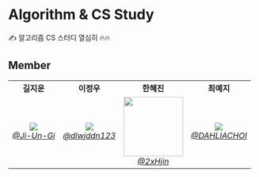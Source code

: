 # Algorithm & CS Study

✍️ 알고리즘 CS 스터디 열심히 🔥🔥

## Member
<table>
    <tr align="center">
        <td><B>길지운<B></td>
        <td><B>이정우<B></td>
        <td><B>한혜진<B></td>
        <td><B>최예지<B></td>
    </tr>
    <tr align="center">
        <td>
            <img src="https://github.com/Ji-Un-Gil.png?size=120">
            <br>
            <a href="https://github.com/Ji-Un-Gil"><I>@Ji-Un-Gi</I></a>
        </td>
        <td>
            <img src="https://github.com/dlwjddn123.png?size=120">
            <br>
            <a href="https://github.com/dlwjddn123"><I>@dlwjddn123</I></a>
        </td>
              <td>
            <img src="https://github.com/2xHjin.png?size=120" width="120">
            <br>
            <a href="https://github.com/2xHjin"><I>@2xHjin</I></a>
        </td>
        <td>
            <img src="https://github.com/DAHLIACHOI.png?size=120">
            <br>
            <a href="https://github.com/DAHLIACHOI"><I>@DAHLIACHOI</I></a>
        </td>
    </tr>
</table>
